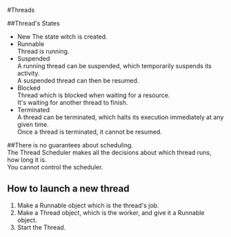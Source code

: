 #Threads

##Thread's States
- New
    The state witch is created.  
- Runnable  
    Thread is running.  
- Suspended  
    A running thread can be suspended, which temporarily suspends its activity.  
    A suspended thread can then be resumed.  
- Blocked  
    Thread which is blocked when waiting for a resource.  
    It's waiting for another thread to finish.
- Terminated  
    A thread can be terminated, which halts its execution immediately at any given time.  
    Once a thread is terminated, it cannot be resumed. 

##There is no guarantees about scheduling.  
The Thread Scheduler makes all the decisions about which thread runs, how long it is.  
You cannot control the scheduler.

## How to launch a new thread
1. Make a Runnable object which is the thread's job.
2. Make a Thread object, which is the worker, and give it a Runnable object.
3. Start the Thread.
